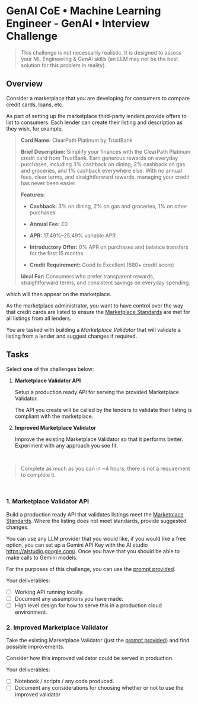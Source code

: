 # GenAI CoE • Machine Learning Engineer - GenAI • Interview Challenge 

> This challenge is not necessarily realistic. It is designed to assess your ML Engineering & GenAI skills (an LLM may not be the best solution for this problem in reality).

## Overview

Consider a marketplace that you are developing for consumers to compare credit cards, loans, etc. 

As part of setting up the marketplace third-party lenders provide offers to list to consumers. Each lender can create their listing and description as they wish, for example,

> **Card Name:** ClearPath Platinum by TrustBank
> 
> **Brief Description:**
> Simplify your finances with the ClearPath Platinum credit card from TrustBank. Earn generous rewards on everyday purchases, including 3% cashback on dining, 2% cashback on gas and groceries, and 1% cashback everywhere else. With no annual fees, clear terms, and straightforward rewards, managing your credit has never been easier.
> 
> **Features:**
> 
> - **Cashback:** 3% on dining, 2% on gas and groceries, 1% on other purchases
> 
> - **Annual Fee:** £0
> 
> - **APR:** 17.49%–25.49% variable APR
> 
> - **Introductory Offer:** 0% APR on purchases and balance transfers for the first 15 months
> 
> - **Credit Requirement:** Good to Excellent (680+ credit score)
> 
> **Ideal For:**
> Consumers who prefer transparent rewards, straightforward terms, and consistent savings on everyday spending.

which will then appear on the marketplace. 

As the marketplace administrator, you want to have control over the way that credit cards are listed to ensure the  [Marketplace Standards](./marketplace-standards.md) are met for all listings from all lenders. 

You are tasked with building a _Marketplace Validator_ that will validate a listing from a lender and suggest changes if required.

## Tasks

Select **one** of the challenges below:

1. **Marketplace Validator API** 

   Setup a production ready API for serving the provided Marketplace Validator. 

   The API you create will be called by the lenders to validate their listing is compliant with the marketplace.
2. **Improved Marketplace Validator** 

   Improve the existing Marketplace Validator so that it performs better. Experiment with any approach you see fit. 

<br>

> Complete as much as you can in ~4 hours, there is not a requirement to complete it.

<br>

### 1. Marketplace Validator API

Build a production ready API that validates listings meet the [Marketplace Standards](./marketplace-standards.md). Where the listing does not meet standards, provide suggested changes.

You can use any LLM provider that you would like, if you would like a free option, you can set up a Gemini API Key with the AI studio https://aistudio.google.com/. Once you have that you should be able to make calls to Gemini models.

For the purposes of this challenge, you can use the [prompt provided](marketplace_validator_prompt.txt).

Your deliverables: 
- [ ] Working API running locally.
- [ ] Document any assumptions you have made.
- [ ] High level design for how to serve this in a production cloud environment.

### 2. Improved Marketplace Validator

Take the existing Marketplace Validator (just the [prompt provided](marketplace_validator_prompt.txt)) and find possible improvements.

Consider how this improved validator could be served in production.

Your deliverables:
- [ ] Notebook / scripts / any code produced. 
- [ ] Document any considerations for choosing whether or not to use the improved validator